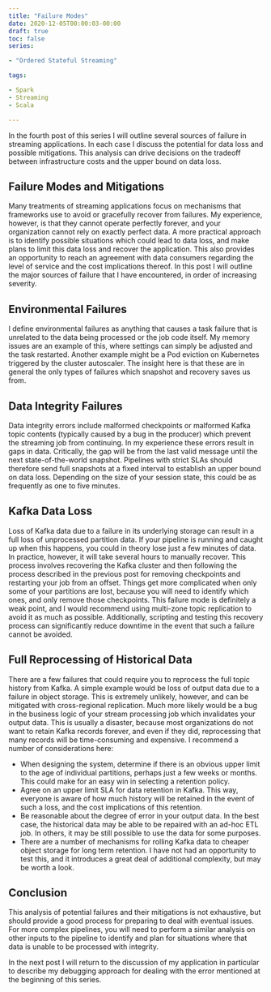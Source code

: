 ```yaml
---
title: "Failure Modes"
date: 2020-12-05T00:00:03-00:00
draft: true
toc: false
series:

- "Ordered Stateful Streaming"

tags:

- Spark
- Streaming
- Scala

---
```


In the fourth post of this series I will outline several sources of failure in
streaming applications. In each case I discuss the potential for data loss and
possible mitigations. This analysis can drive decisions on the tradeoff between
infrastructure costs and the upper bound on data loss.

<!--more-->

## Failure Modes and Mitigations

Many treatments of streaming applications focus on mechanisms that frameworks
use to avoid or gracefully recover from failures. My experience, however, is
that they cannot operate perfectly forever, and your organization cannot rely
on exactly perfect data. A more practical approach is to identify possible
situations which could lead to data loss, and make plans to limit this data
loss and recover the application. This also provides an opportunity to
reach an agreement with data consumers regarding the level of service and the
cost implications thereof. In this post I will outline the major sources of
failure that I have encountered, in order of increasing severity.

## Environmental Failures

I define environmental failures as anything that causes a task failure that is
unrelated to the data being processed or the job code itself. My memory issues
are an example of this, where settings can simply be adjusted and the task
restarted. Another example might be a Pod eviction on Kubernetes triggered by
the cluster autoscaler. The insight here is that these are in general the only
types of failures which snapshot and recovery saves us from.

## Data Integrity Failures

Data integrity errors include malformed checkpoints or malformed Kafka topic
contents (typically caused by a bug in the producer) which prevent the
streaming job from continuing. In my experience these errors result in gaps in
data. Critically, the gap will be from the last valid message until the next
state-of-the-world snapshot. Pipelines with strict SLAs should therefore send
full snapshots at a fixed interval to establish an upper bound on data loss.
Depending on the size of your session state, this could be as frequently as one
to five minutes.

## Kafka Data Loss

Loss of Kafka data due to a failure in its underlying storage can result in a
full loss of unprocessed partition data. If your pipeline is running and caught
up when this happens, you could in theory lose just a few minutes of data. In
practice, however, it will take several hours to manually recover. This process
involves recovering the Kafka cluster and then following the process described
in the previous post for removing checkpoints and restarting your job from an
offset. Things get more complicated when only some of your partitions are lost,
because you will need to identify which ones, and only remove those
checkpoints. This failure mode is definitely a weak point, and I would
recommend using multi-zone topic replication to avoid it as much as possible.
Additionally, scripting and testing this recovery process can significantly
reduce downtime in the event that such a failure cannot be avoided.

## Full Reprocessing of Historical Data

There are a few failures that could require you to reprocess the full topic
history from Kafka. A simple example would be loss of output data due to a
failure in object storage. This is extremely unlikely, however, and can be
mitigated with cross-regional replication. Much more likely would be a bug in
the business logic of your stream processing job which invalidates your output
data. This is usually a disaster, because most organizations do not want to
retain Kafka records forever, and even if they did, reprocessing that many
records will be time-consuming and expensive. I recommend a number of
considerations here:

- When designing the system, determine if there is an obvious upper limit to
  the age of individual partitions, perhaps just a few weeks or months. This
  could make for an easy win in selecting a retention policy.
- Agree on an upper limit SLA for data retention in Kafka. This way, everyone
  is aware of how much history will be retained in the event of such a loss,
  and the cost implications of this retention.
- Be reasonable about the degree of error in your output data. In the best
  case, the historical data may be able to be repaired with an ad-hoc ETL job.
  In others, it may be still possible to use the data for some purposes.
- There are a number of mechanisms for rolling Kafka data to cheaper object
  storage for long term retention. I have not had an opportunity to test this,
  and it introduces a great deal of additional complexity, but may be worth a
  look.

## Conclusion

This analysis of potential failures and their mitigations is not exhaustive,
but should provide a good process for preparing to deal with eventual issues.
For more complex pipelines, you will need to perform a similar analysis on
other inputs to the pipeline to identify and plan for situations where that
data is unable to be processed with integrity.

In the next post I will return to the discussion of my application in
particular to describe my debugging approach for dealing with the error
mentioned at the beginning of this series.
